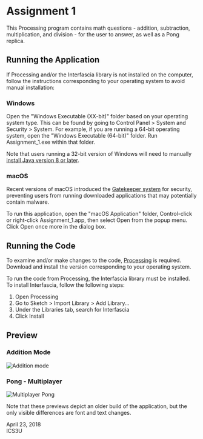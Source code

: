 # Assignment 1
This Processing program contains math questions - addition, subtraction, multiplication, and division - for the user to answer, as well as a Pong replica.

## Running the Application
If Processing and/or the Interfascia library is not installed on the computer, follow the instructions corresponding to your operating system to avoid manual installation:

### Windows
Open the "Windows Executable (XX-bit)" folder based on your operating system type. This can be found by going to Control Panel > System and Security > System. For example, if you are running a 64-bit operating system, open the "Windows Executable (64-bit)" folder. Run Assignment_1.exe within that folder.

Note that users running a 32-bit version of Windows will need to manually [install Java version 8 or later](https://java.com/en/download/).

### macOS
Recent versions of macOS introduced the [Gatekeeper system](https://support.apple.com/en-ca/HT202491) for security, preventing users from running downloaded applications that may potentially contain malware.

To run this application, open the "macOS Application" folder, Control-click or right-click Assignment_1.app, then select Open from the popup menu. Click Open once more in the dialog box.

## Running the Code
To examine and/or make changes to the code, [Processing](https://processing.org/download/) is required. Download and install the version corresponding to your operating system.

To run the code from Processing, the Interfascia library must be installed.
To install Interfascia, follow the following steps:
1. Open Processing
2. Go to Sketch > Import Library > Add Library...
3. Under the Libraries tab, search for Interfascia
4. Click Install

## Preview
### Addition Mode
![Addition mode](https://i.imgur.com/vyt6TGJ.png)
### Pong - Multiplayer
![Multiplayer Pong](https://media.giphy.com/media/5tvIQR8wG2VeN3F9SP/giphy.gif)

Note that these previews depict an older build of the application, but the only visible differences are font and text changes.

April 23, 2018  
ICS3U
